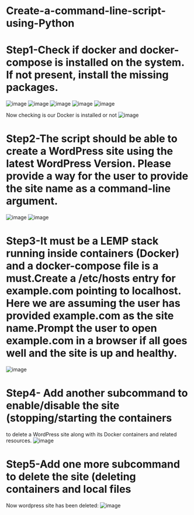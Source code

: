 # Create-a-command-line-script-using-Python
# Step1-Check if docker and docker-compose is installed on the system. If not present, install the missing packages.
![image](https://github.com/bhavish95/Create-a-command-line-script-using-Python/assets/111994995/7371ff4a-dfa1-4728-ae8a-dbf8bc48b917)
![image](https://github.com/bhavish95/Create-a-command-line-script-using-Python/assets/111994995/ce66b5e5-540e-4f74-9ae2-529e81a46005)
![image](https://github.com/bhavish95/Create-a-command-line-script-using-Python/assets/111994995/6fa2000f-b847-4306-9a26-dc6b5a57b789)
![image](https://github.com/bhavish95/Create-a-command-line-script-using-Python/assets/111994995/d77c004d-6052-4785-9a7e-dc4c95d69046)
![image](https://github.com/bhavish95/Create-a-command-line-script-using-Python/assets/111994995/55b4d196-6db3-4268-ad59-0925bce75b4e)

Now checking is our Docker is installed or not 
![image](https://github.com/bhavish95/Create-a-command-line-script-using-Python/assets/111994995/f01666aa-e557-4180-aea5-dee1cc9e11e5)

# Step2-The script should be able to create a WordPress site using the latest WordPress Version. Please provide a way for the user to provide the site name as a command-line argument.
![image](https://github.com/bhavish95/Create-a-command-line-script-using-Python/assets/111994995/c200346a-feed-4ced-aedf-ce8e0a655d0a)
![image](https://github.com/bhavish95/Create-a-command-line-script-using-Python/assets/111994995/784b33d8-f3ca-40c3-a488-e5b2863f9de2)
# Step3-It must be a LEMP stack running inside containers (Docker) and a docker-compose file is a must.Create a /etc/hosts entry for example.com pointing to localhost. Here we are assuming the user has provided example.com as the site name.Prompt the user to open example.com in a browser if all goes well and the site is up and healthy.

![image](https://github.com/bhavish95/Create-a-command-line-script-using-Python/assets/111994995/f45cc90a-2fc4-4d54-be91-4fd6807a7026)
# Step4- Add another subcommand to enable/disable the site (stopping/starting the containers

to delete a WordPress site along with its Docker containers and related resources.
![image](https://github.com/bhavish95/Create-a-command-line-script-using-Python/assets/111994995/ad4643a6-d2cf-4343-b9cf-0917dc6a8a96)

# Step5-Add one more subcommand to delete the site (deleting containers and local files
Now wordpress site has been deleted:
![image](https://github.com/bhavish95/Create-a-command-line-script-using-Python/assets/111994995/9ac5ab2b-5498-4f9f-9468-1e247b16fc83)



